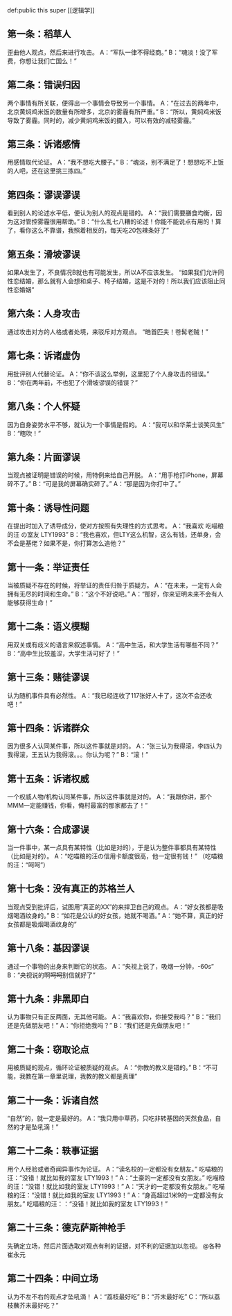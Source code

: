 def:public this super [[逻辑学]]

## 第一条：稻草人
歪曲他人观点，然后来进行攻击。
A：“军队一律不得经商。”
B：“魂淡！没了军费，你想让我们亡国么！”
 
## 第二条：错误归因
两个事情有所关联，便得出一个事情会导致另一个事情。
A：“在过去的两年中，北京黄焖鸡米饭的数量有所增多，北京的雾霾有所严重。”
B：“所以，黄焖鸡米饭导致了雾霾。同时的，减少黄焖鸡米饭的摄入，可以有效的减轻雾霾。”
 
## 第三条：诉诸感情
用感情取代论证。
A：“我不想吃大腰子。”
B：“魂淡，别不满足了！想想吃不上饭的人吧，还在这里挑三拣四。”
 
## 第四条：谬误谬误
看到别人的论述水平低，便认为别人的观点是错的。
A：“我们需要膳食均衡，因为这对管控雾霾很用帮助。”
B：“什么乱七八糟的论述！你能不能说点有用的！算了，看你这么不靠谱，我照着相反的，每天吃20包辣条好了”
 
## 第五条：滑坡谬误
如果A发生了，不良情况B就也有可能发生，所以A不应该发生。
“如果我们允许同性恋结婚，那么就有人会想和桌子、椅子结婚，这是不对的！所以我们应该阻止同性恋婚姻”

## 第六条：人身攻击
通过攻击对方的人格或者处境，来驳斥对方观点。
“皓首匹夫！苍髯老贼！”
 
## 第七条：诉诸虚伪
用批评别人代替论证。
A：“你不该这么举例，这里犯了个人身攻击的错误。”
B：“你在两年前，不也犯了个滑坡谬误的错误？”
 
## 第八条：个人怀疑
因为自身姿势水平不够，就认为一个事情是假的。
A：“我可以和华莱士谈笑风生”
B：“瞎吹！”
 
## 第九条：片面谬误
当观点被证明是错误的时候，用特例来给自己开脱。
A：“用手枪打iPhone，屏幕碎不了。”
B：“可是我的屏幕确实碎了。”
A：“那是因为你打中了。”
 
## 第十条：诱导性问题
在提出时加入了诱导成分，使对方按照有失理性的方式思考。
A：“我喜欢 吃喵粮的汪 の室友 LTY1993”
B：“我也喜欢，但LTY这么机智，这么有钱，还单身，会不会是基佬？如果不是，你打算怎么追他？”
 
## 第十一条：举证责任
当被质疑不存在的时候，将举证的责任归咎于质疑方。
A：“在未来，一定有人会拥有无尽的时间和生命。”
B：“这个不好说吧。”
A：“那好，你来证明未来不会有人能够获得生命！”
 
## 第十二条：语义模糊
用双关或有歧义的语言来叙述事情。
A：“高中生活，和大学生活有哪些不同？”
B：“高中生比较羞涩，大学生活可好了！”
 
## 第十三条：赌徒谬误
认为随机事件具有必然性。
A：“我已经连收了117张好人卡了，这次不会还收吧！”
 
## 第十四条：诉诸群众
因为很多人认同某件事，所以这件事就是对的。
A：“张三认为我得滚，李四认为我得滚，王五认为我得滚。。。你认为呢？”
B：“滚！”
 
## 第十五条：诉诸权威
一个权威人物/机构认同某件事，所以这件事就是对的。
A：“我跟你讲，那个MMM一定能赚钱，你看，俺村最富的那家都去了！”
 
## 第十六条：合成谬误
当一件事中，某一点具有某特性（比如是对的），于是认为整件事都具有某特性（比如是对的）。
A：“吃喵粮的汪の信用卡额度很高，他一定很有钱！”
（吃喵粮的汪：“呵呵”）
 
## 第十七条：没有真正的苏格兰人
当观点受到批评后，试图用“真正的XX”的来捍卫自己的观点。
A：“好女孩都是吸烟喝酒纹身的。”
B：“如花是公认的好女孩，她就不喝酒。”
A：“她不算，真正的好女孩都是吸烟喝酒纹身的”
 
## 第十八条：基因谬误
通过一个事物的出身来判断它的状态。
A：“央视上说了，吸烟一分钟，-60s”
B：“央视说的啊~~呵呵~~别信就好了”
 
## 第十九条：非黑即白
认为事物只有正反两面，无其他可能。
A：“我喜欢你，你接受我吗？”
B：“我们还是先做朋友吧！”
A：“你拒绝我吗？”
B：“我们还是先做朋友吧！”
 
## 第二十条：窃取论点
用被质疑的观点，循环论证被质疑的观点。
A：“你教的教义是错的。”
B：“不可能，我教在第一章里说理，我教的教义都是真理”
 
## 第二十一条：诉诸自然
“自然”的，就一定是最好的。
A：“我只用中草药，只吃非转基因的天然食品，自然的才是坠吼滴！”
 
## 第二十二条：轶事证据
用个人经验或者奇闻异事作为论证。
A：“读名校的一定都没有女朋友。”
吃喵粮的汪：“没错！就比如我的室友 LTY1993！”
A：“土豪的一定都没有女朋友。”
吃喵粮的汪：“没错！就比如我的室友 LTY1993！”
A：“天才的一定都没有女朋友。”
吃喵粮的汪：“没错！就比如我的室友 LTY1993！”
A：“身高超过1米9的一定都没有女朋友。”
吃喵粮的汪：：“没错！就比如我的室友 LTY1993！”
 
## 第二十三条：德克萨斯神枪手
先确定立场，然后片面选取对观点有利的证据，对不利的证据加以忽视。
@各种崔永元
 
## 第二十四条：中间立场
认为不左不右的观点才坠吼滴！
A：“荔枝最好吃”
B：“芥末最好吃”
C：“所以荔枝蘸芥末最好吃？”
 
